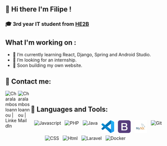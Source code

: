 ## 👋 Hi there I'm Filipe !</h1>

### 🎓 3rd year IT student from [HE2B](https://he2b.be/etudiant/)</h3>


## What I'm working on :
- 🌱 I’m currently learning React, Django, Spring and Android Studio. 
- 👯 I’m looking for an internship.
- 💬 Soon building my own website.

## :email: Contact me:

[<img align="left" alt="CharalambosIoannou | LinkedIn" width="40px" src="https://cdn.jsdelivr.net/npm/simple-icons@v3/icons/linkedin.svg" />][linkedin]
[<img align="left" alt="CharalambosIoannou | Mail" width="40px" src="https://cdn.jsdelivr.net/npm/simple-icons@v3/icons/gmail.svg" />][mail]

<br />

## 🧰 Languages and Tools:
<p align="center">
  
<p align="center">
<img src="https://raw.githubusercontent.com/jmnote/z-icons/master/svg/javascript.svg" alt="Javascript" height="40" style="vertical-align:top; margin:4px">
<img src="https://edent.github.io/SuperTinyIcons/images/svg/php.svg" height="40" title="PHP" style="vertical-align:top; margin:4px">
<img src="https://raw.githubusercontent.com/jmnote/z-icons/master/svg/java.svg" alt="Java" height="40" style="vertical-align:top; margin:4px">
<img src="https://raw.githubusercontent.com/github/explore/80688e429a7d4ef2fca1e82350fe8e3517d3494d/topics/visual-studio-code/visual-studio-code.png" alt="VS Code" height="40" style="vertical-align:top; margin:4px">
<img src="https://raw.githubusercontent.com/github/explore/80688e429a7d4ef2fca1e82350fe8e3517d3494d/topics/bootstrap/bootstrap.png" alt="Bootstrap" height="40" style="vertical-align:top; margin:4px">
<img src="https://raw.githubusercontent.com/github/explore/80688e429a7d4ef2fca1e82350fe8e3517d3494d/topics/mysql/mysql.png" alt="MySQL" height="40" style="vertical-align:top; margin:4px">
<img src="https://raw.githubusercontent.com/jmnote/z-icons/master/svg/git.svg" alt="Git" height="40" style="vertical-align:top; margin:4px">
<img src="https://edent.github.io/SuperTinyIcons/images/svg/css3.svg" alt="CSS" height="40" style="vertical-align:top; margin:4px">
<img src="https://edent.github.io/SuperTinyIcons/images/svg/html5.svg" alt="Html" height="40" style="vertical-align:top; margin:4px">
<img src="https://edent.github.io/SuperTinyIcons/images/svg/laravel.svg" alt="Laravel" height="40" style="vertical-align:top; margin:4px">
<img src="https://edent.github.io/SuperTinyIcons/images/svg/docker.svg" alt="Docker" height="40" style="vertical-align:top; margin:4px">


  
</p>
<br />

[linkedin]: https://www.linkedin.com/in/filipe-pereira-martins/
[mail]: mailto:filipe.pereira.dev@gmail.com
